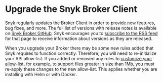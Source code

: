 # Upgrade the Snyk Broker Client

Snyk regularly updates the Broker Client in order to provide new features, bug fixes, and more. The full list of versions with release notes is available on [Snyk Broker GitHub](https://github.com/snyk/broker/releases). Snyk encourages you to [subscribe to the RSS feed](https://github.com/snyk/broker/releases.atom) for that page to receive information about versions as they are released.

When you upgrade your Broker there may be some new rules added that Snyk requires to function correctly. Therefore, you will need to re-initialize your API allow-list. If you added or removed any rules to [customize your allow-list](https://docs.snyk.io/snyk-admin/snyk-broker/how-to-install-and-configure-your-snyk-broker-client/advanced-configuration-for-snyk-broker-docker-installation#custom-approved-listing-filter), for example, to support files greater in size than 1Mb, you must re-apply these changes to the new allow-list. This applies whether you are installing with Helm or with Docker.
